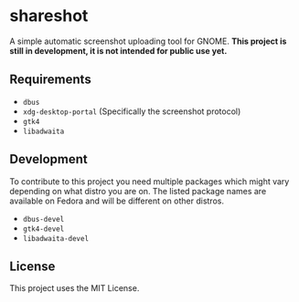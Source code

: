 # shareshot

A simple automatic screenshot uploading tool for GNOME.
**This project is still in development, it is not intended for public use yet.**

## Requirements

* `dbus`
* `xdg-desktop-portal` (Specifically the screenshot protocol)
* `gtk4`
* `libadwaita`

## Development

To contribute to this project you need multiple packages which might vary depending on what distro you are on.
The listed package names are available on Fedora and will be different on other distros.

* `dbus-devel`
* `gtk4-devel`
* `libadwaita-devel`

## License

This project uses the MIT License.
